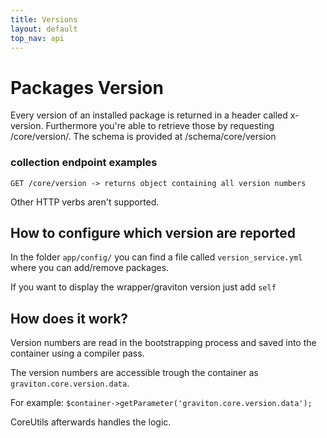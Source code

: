 ```yaml
---
title: Versions
layout: default
top_nav: api
---
```


# Packages Version

Every version of an installed package is returned in a header called x-version. Furthermore you're able to 
retrieve those by requesting /core/version/. The schema is provided at /schema/core/version

### collection endpoint examples
````
GET /core/version -> returns object containing all version numbers
````

Other HTTP verbs aren't supported. 

## How to configure which version are reported

In the folder `app/config/` you can find a file called `version_service.yml` where you can add/remove packages.

If you want to display the wrapper/graviton version just add `self`

## How does it work?

Version numbers are read in the bootstrapping process and saved into the container using a compiler pass.

The version numbers are accessible trough the container as `graviton.core.version.data`.

For example: `$container->getParameter('graviton.core.version.data');`

CoreUtils afterwards handles the logic. 

